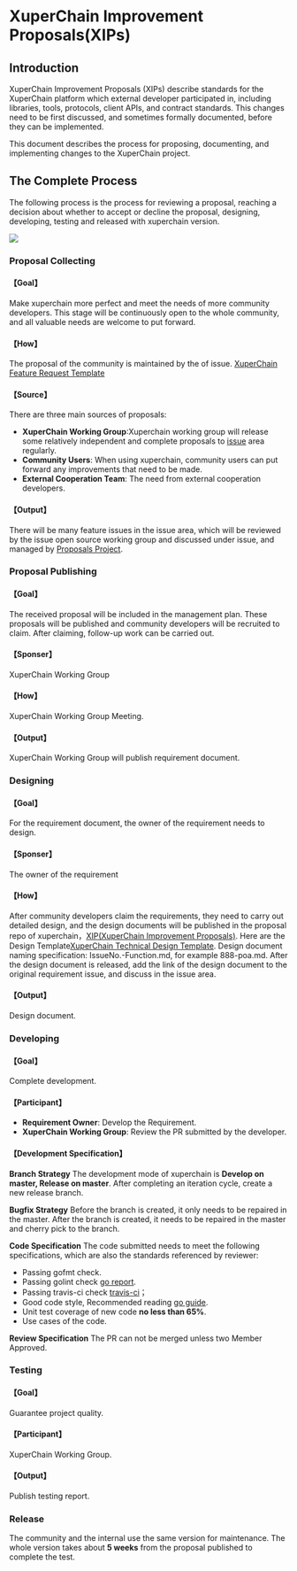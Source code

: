 # XuperChain Improvement Proposals(XIPs)

## Introduction
XuperChain Improvement Proposals (XIPs) describe standards for the XuperChain platform which external developer participated in, including libraries, tools, protocols, client APIs, and contract standards. This changes need to be first discussed, and sometimes formally documented, before they can be implemented.

This document describes the process for proposing, documenting, and implementing changes to the XuperChain project.

## The Complete Process
The following process is the process for reviewing a proposal, reaching
a decision about whether to accept or decline the proposal, designing, developing, testing and released with xuperchain version. 

![](https://github.com/xuperchain/XIP/blob/master/pictures/process.png)

### Proposal Collecting
#### 【Goal】
Make xuperchain more perfect and meet the needs of more community developers. This stage will be continuously open to the whole community, and all valuable needs are welcome to put forward.

#### 【How】
The proposal of the community is maintained by the of issue. [XuperChain Feature Request Template](https://github.com/xuperchain/xuperchain/issues/new?assignees=&labels=&template=xuperchain-feature-request-template.md&title=)

#### 【Source】
 There are three main sources of proposals:
 - **XuperChain Working Group**:Xuperchain working group will release some relatively independent and complete proposals to [issue](https://github.com/xuperchain/xuperchain/issues) area regularly.
 - **Community Users**: When using xuperchain, community users can put forward any improvements that need to be made.
 - **External Cooperation Team**: The need from external cooperation developers.

#### 【Output】
 There will be many feature issues in the issue area, which will be reviewed by the issue open source working group and discussed under issue, and managed by [Proposals Project](https://github.com/xuperchain/xuperchain/projects/2).

### Proposal Publishing
#### 【Goal】
The received proposal will be included in the management plan. These proposals will be published and community developers will be recruited to claim. After claiming, follow-up work can be carried out.

#### 【Sponser】
XuperChain Working Group

#### 【How】
XuperChain Working Group Meeting.

#### 【Output】
XuperChain Working Group will publish requirement document.

### Designing 
#### 【Goal】
For the requirement document, the owner of the requirement needs to design.

#### 【Sponser】
The owner of the requirement

#### 【How】
After community developers claim the requirements, they need to carry out detailed design, and the design documents will be published in the proposal repo of xuperchain，[XIP(XuperChain Improvement Proposals)](https://github.com/xuperchain/XIP). Here are the Design Template[XuperChain Technical Design Template](https://github.com/xuperchain/XIP/blob/master/design/TEMPLATE.md). Design document naming specification: IssueNo.-Function.md, for example 888-poa.md. After the design document is released, add the link of the design document to the original requirement issue, and discuss in the issue area.

#### 【Output】
Design document.

### Developing
#### 【Goal】
Complete development.

#### 【Participant】
- **Requirement Owner**: Develop the Requirement.
- **XuperChain Working Group**: Review the PR submitted by the developer.

#### 【Development Specification】
**Branch Strategy**
The development mode of xuperchain is **Develop on master, Release on master**. After completing an iteration cycle, create a new release branch.

**Bugfix Strategy**
Before the branch is created, it only needs to be repaired in the master. After the branch is created, it needs to be repaired in the master and cherry pick to the branch.

**Code Specification**
The code submitted needs to meet the following specifications, which are also the standards referenced by reviewer:

-  Passing gofmt check.
-  Passing golint check [go report](https://goreportcard.com/report/github.com/xuperchain/xuperchain).
-  Passing travis-ci check [travis-ci](https://travis-ci.org/xuperchain/xuperchain)；
-  Good code style, Recommended reading [go guide](https://github.com/xxjwxc/uber_go_guide_cn).
-  Unit test coverage of new code **no less than 65%**.
-  Use cases of the code.

**Review Specification**
The PR can not be merged unless two Member Approved.

### Testing
#### 【Goal】
Guarantee project quality.

#### 【Participant】
XuperChain Working Group.

#### 【Output】
Publish testing report.

### Release
The community and the internal use the same version for maintenance. The whole version takes about **5 weeks** from the proposal published to complete the test. 